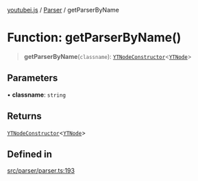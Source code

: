[youtubei.js](../../../README.md) / [Parser](../README.md) / getParserByName

# Function: getParserByName()

> **getParserByName**(`classname`): [`YTNodeConstructor`](../../Helpers/interfaces/YTNodeConstructor.md)\<[`YTNode`](../../Helpers/classes/YTNode.md)\>

## Parameters

• **classname**: `string`

## Returns

[`YTNodeConstructor`](../../Helpers/interfaces/YTNodeConstructor.md)\<[`YTNode`](../../Helpers/classes/YTNode.md)\>

## Defined in

[src/parser/parser.ts:193](https://github.com/LuanRT/YouTube.js/blob/eb21af33db708f0355f4fb15881f5d4fabc7b06c/src/parser/parser.ts#L193)
